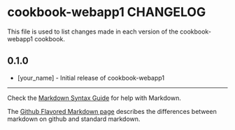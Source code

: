 # cookbook-webapp1 CHANGELOG

This file is used to list changes made in each version of the cookbook-webapp1 cookbook.

## 0.1.0
- [your_name] - Initial release of cookbook-webapp1

- - -
Check the [Markdown Syntax Guide](http://daringfireball.net/projects/markdown/syntax) for help with Markdown.

The [Github Flavored Markdown page](http://github.github.com/github-flavored-markdown/) describes the differences between markdown on github and standard markdown.
